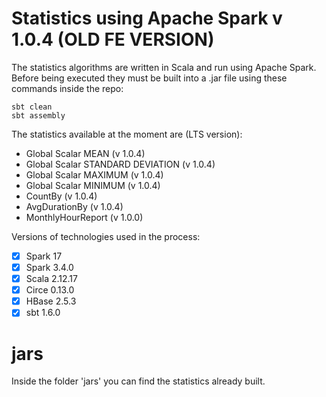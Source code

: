 # Statistics using Apache Spark v 1.0.4 (OLD FE VERSION)
The statistics algorithms are written in Scala and run using Apache Spark. Before being executed they must be built into a .jar file using these commands inside the repo:

    sbt clean
    sbt assembly

The statistics available at the moment are (LTS version):

 - Global Scalar MEAN (v 1.0.4)
 - Global Scalar STANDARD DEVIATION (v 1.0.4)
 - Global Scalar MAXIMUM (v 1.0.4)
 - Global Scalar MINIMUM (v 1.0.4)
 - CountBy (v 1.0.4)
 - AvgDurationBy (v 1.0.4)
 - MonthlyHourReport (v 1.0.0)

Versions of technologies used in the process:
 
 - [x] Spark 17
 - [x] Spark 3.4.0
 - [x] Scala 2.12.17
 - [x] Circe 0.13.0
 - [x] HBase 2.5.3
 - [x] sbt 1.6.0

 # jars
 Inside the folder 'jars' you can find the statistics already built.
